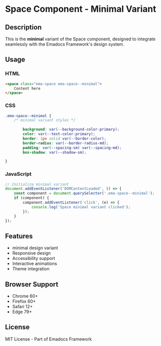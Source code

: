 # Space Component - Minimal Variant

## Description
This is the **minimal** variant of the Space component, designed to integrate seamlessly with the Emadocs Framework's design system.

## Usage

### HTML
```html
<space class="ema-space ema-space--minimal">
    Content here
</space>
```

### CSS
```css
.ema-space--minimal {
    /* minimal variant styles */
    
        background: var(--background-color-primary);
        color: var(--text-color-primary);
        border: 1px solid var(--border-color);
        border-radius: var(--border-radius-md);
        padding: var(--spacing-sm) var(--spacing-md);
        box-shadow: var(--shadow-sm);
    
}
```

### JavaScript
```javascript
// Initialize minimal variant
document.addEventListener('DOMContentLoaded', () => {
    const component = document.querySelector('.ema-space--minimal');
    if (component) {
        component.addEventListener('click', (e) => {
            console.log('Space minimal variant clicked');
        });
    }
});
```

## Features
- minimal design variant
- Responsive design
- Accessibility support
- Interactive animations
- Theme integration

## Browser Support
- Chrome 60+
- Firefox 60+
- Safari 12+
- Edge 79+

## License
MIT License - Part of Emadocs Framework
